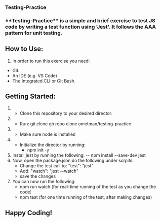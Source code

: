 <h3> Testing-Practice <h3>
**Testing-Practice** is a simple and brief exercise to test JS code by writing a test function using 'Jest'. It follows the AAA pattern for unit testing.

## How to Use:

1. In order to run this exercise you need:
- Git.
- An IDE (e.g. VS Code)
- The Integrated CLI or Git Bash. 

## Getting Started:

1. - Clone this repository to your desired director:
2. - Run: git clone gh repo clone ometman/testing-practice
3. - Make sure node is installed
4. - Initialize the director by running:
     - npm init -y
5.  Install jest by running the following:
    -- npm install --save-dev jest
6.  Now, open the package.json do the following under scrpits:
      - Change the test call to: "test": "jest" 
      - Add: "watch": "jest --watch"
      - save the changes
7. You can now run the following:
   - npm run watch (for real-time running of the test as you change the code)
   - npm test (for one time running of the test, after making changes)


## Happy Coding!
